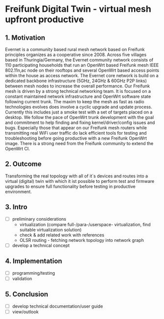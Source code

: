 # Freifunk Digital Twin - virtual mesh upfront productive

## 1. Motivation
Evernet is a community based rural mesh network based on Freifunk principles organizes as a cooperative since 2008. Across five villages based in Thuringia/Germany, the Evernet community network consists of 110 participating households that run an OpenWrt based Freifunk mesh IEEE 802.11n,ac node on their rooftops and several OpenWrt based access points within the house as access network. The Evernet core network is build on a dedicated backbone infrastructure (5GHz, 24GHz & 60GHz P2P links) between mesh nodes to increase the overall performance. Our Freifunk mesh is driven by a strong technical networking team. It is focused on a constant maintained network infrastructure and OpenWrt software state following current trunk. The maxim to keep the mesh as fast as radio technologies evolves does involve a cyclic upgrade and update process. Currently this includes just a smoke test with a set of targets placed on a desktop. We follow the pace of OpenWrt trunk development with the goal and commitment to help finding and fixing kernel/driver/config issues and bugs. Especially those that appear on our Freifunk mesh routers while transmitting real WiFi user traffic do lack efficient tools for testing and troubleshooting before going productive with a new Freifunk OpenWrt image. There is a strong need from the Freifunk community to extend the OpenWrt CI.

## 2. Outcome
Transforming the real topology with all of it´s devices and routes into a virtual (digital) twin with which it ist possible to perform test and firmware upgrades to ensure full functionality before testing in productive environment.


## 3. Intro
- [ ] preliminary considerations
  *  virtualization (compare full-/para-/userspace- virtualization, find suitable virtualization solution) 
  *  check & add related work with references
  *  OLSR routing - fetching network topology into network graph
- [ ] develop a technical concept

## 4. Implementation
- [ ] programming/testing
- [ ] validation

## 5. Conclusion
- [ ] develop technical documentation/user guide
- [ ] view/outlook

<!--
## ToDo List:
- [ ] Check & Add Related Work with References
- [ ] Software Design
- [ ] Programmierung / Umsetzung
- [ ] Installationsanleitung
- [ ] Validierung / Limitierung
- [ ] Zusammenfassung & Ausblick
-->
